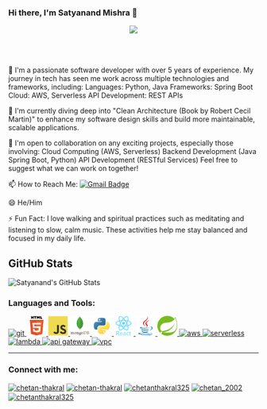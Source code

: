 ### Hi there, I'm Satyanand Mishra 👋 

<p align="center"><img src="https://i.pinimg.com/originals/aa/59/d1/aa59d139b93dde70ff207187c9f1d8bd.gif"></p>

<br>
<br>

👀 I'm a passionate software developer with over 5 years of experience. My journey in tech has seen me work across multiple technologies and frameworks, including:
    Languages: Python, Java
    Frameworks: Spring Boot
    Cloud: AWS, Serverless
    API Development: REST APIs

🌱 I'm currently diving deep into "Clean Architecture (Book by Robert Cecil Martin)" to enhance my software design skills and build more maintainable, scalable applications.

💞️ I'm open to collaboration on any exciting projects, especially those involving:
    Cloud Computing (AWS, Serverless)
    Backend Development (Java Spring Boot, Python)
    API Development (RESTful Services)
    Feel free to suggest what we can work on together!

📫 How to Reach Me: [![Gmail Badge](https://img.shields.io/badge/-Gmail-c14438?style=flat&logo=Gmail&logoColor=white&link=mailto:iamsatyanandmishra@gmail.com)](mailto:iamsatyanandmishra@gmail.com)

😄 He/Him

⚡ Fun Fact: I love walking and spiritual practices such as meditating and listening to slow, calm music. These activities help me stay balanced and focused in my daily life.

## GitHub Stats
![Satyanand's GitHub Stats](https://github-readme-stats.vercel.app/api?username=iamsatyanand&show_icons=true&theme=radical)

### Languages and Tools:

<p align="left"> 
    <a href="https://git-scm.com/" target="_blank"> <img src="https://www.vectorlogo.zone/logos/git-scm/git-scm-icon.svg" alt="git" width="40" height="40"/> </a>
    <a href="https://www.w3.org/html/" target="_blank"> <img src="https://raw.githubusercontent.com/devicons/devicon/master/icons/html5/html5-original-wordmark.svg" alt="html5" width="40" height="40"/> </a> 
    <a href="https://developer.mozilla.org/en-US/docs/Web/JavaScript" target="_blank"> <img src="https://raw.githubusercontent.com/devicons/devicon/master/icons/javascript/javascript-original.svg" alt="javascript" width="40" height="40"/> </a>
    <a href="https://www.mongodb.com/" target="_blank"> <img src="https://raw.githubusercontent.com/devicons/devicon/master/icons/mongodb/mongodb-original-wordmark.svg" alt="mongodb" width="40" height="40"/> </a>  
    <a href="https://www.python.org" target="_blank"> <img src="https://raw.githubusercontent.com/devicons/devicon/master/icons/python/python-original.svg" alt="python" width="40" height="40"/> </a> 
    <a href="https://reactjs.org/" target="_blank"> <img src="https://raw.githubusercontent.com/devicons/devicon/master/icons/react/react-original-wordmark.svg" alt="react" width="40" height="40"/> </a>

<a href="https://www.java.com" target="_blank">
  <img src="https://raw.githubusercontent.com/devicons/devicon/master/icons/java/java-original.svg" alt="java" width="40" height="40"/>
</a>
<a href="https://spring.io/projects/spring-boot" target="_blank">
  <img src="https://raw.githubusercontent.com/devicons/devicon/master/icons/spring/spring-original.svg" alt="springboot" width="40" height="40"/>
</a>
<a href="https://aws.amazon.com" target="_blank">
  <img src="https://upload.wikimedia.org/wikipedia/commons/9/93/Amazon_Web_Services_Logo.svg" alt="aws" width="40" height="40"/>
</a>
<a href="https://www.serverless.com" target="_blank">
  <img src="https://www.vectorlogo.zone/logos/serverless/serverless-icon.svg" alt="serverless" width="40" height="40"/>
</a>
<a href="https://aws.amazon.com/lambda/" target="_blank">
  <img src="https://icon.icepanel.io/AWS/svg/Compute/Lambda.svg" alt="lambda" width="40" height="40"/>
</a>
<a href="https://aws.amazon.com/api-gateway/" target="_blank">
  <img src="https://icon.icepanel.io/AWS/svg/App-Integration/API-Gateway.svg" alt="api gateway" width="40" height="40"/>
</a>
<a href="https://aws.amazon.com/vpc/" target="_blank">
  <img src="https://icon.icepanel.io/AWS/svg/Networking-Content-Delivery/Virtual-Private-Cloud.svg" alt="vpc" width="40" height="40"/>
</a>
</p>

---




<h3 align="left">Connect with me:</h3>
<p align="left">
<!-- <a href="[https://twitter.com/chetanthakral3](https://x.com/Satyanand65)" target="blank"><img align="center" src="https://raw.githubusercontent.com/rahuldkjain/github-profile-readme-generator/master/src/images/icons/Social/twitter.svg" alt="chetanthakral3" height="30" width="40" /></a> -->
<a href="https://www.linkedin.com/in/iamsatyanand/" target="blank"><img align="center" src="https://raw.githubusercontent.com/rahuldkjain/github-profile-readme-generator/master/src/images/icons/Social/linked-in-alt.svg" alt="chetan-thakral" height="30" width="40" /></a>
<a href="https://stackoverflow.com/users/26662400/iamsatyanand" target="blank"><img align="center" src="https://raw.githubusercontent.com/rahuldkjain/github-profile-readme-generator/master/src/images/icons/Social/stack-overflow.svg" alt="chetan-thakral" height="30" width="40" /></a>
<!-- <a href="https://instagram.com/iamsatyanand" target="blank"><img align="center" src="https://raw.githubusercontent.com/rahuldkjain/github-profile-readme-generator/master/src/images/icons/Social/instagram.svg" alt="chetan.thakral" height="30" width="40" /></a> -->
<!-- <a href="https://www.codechef.com/users/iamsatyanand" target="blank"><img align="center" src="https://cdn.jsdelivr.net/npm/simple-icons@3.1.0/icons/codechef.svg" alt="chetan_2002" height="30" width="40" /></a> -->
<a href="https://www.hackerrank.com/profile/IamSatyanand" target="blank"><img align="center" src="https://raw.githubusercontent.com/rahuldkjain/github-profile-readme-generator/master/src/images/icons/Social/hackerrank.svg" alt="chetanthakral325" height="30" width="40" /></a>
<!-- <a href="https://codeforces.com/profile/iamsatyanand" target="blank"><img align="center" src="https://cdn.jsdelivr.net/npm/simple-icons@3.0.1/icons/codeforces.svg" alt="chetan_2002" height="30" width="40" /></a> -->
<a href="https://www.leetcode.com/iamsatyanand/" target="blank"><img align="center" src="https://raw.githubusercontent.com/rahuldkjain/github-profile-readme-generator/master/src/images/icons/Social/leet-code.svg" alt="chetan_2002" height="30" width="40" /></a>
<a href="https://www.geeksforgeeks.org/user/satyanand/" target="blank"><img align="center" src="https://raw.githubusercontent.com/rahuldkjain/github-profile-readme-generator/master/src/images/icons/Social/geeks-for-geeks.svg" alt="chetanthakral325" height="30" width="40" /></a>
</p>


<!---
iamsatyanand/iamsatyanand is a ✨ special ✨ repository because its `README.md` (this file) appears on your GitHub profile.
You can click the Preview link to take a look at your changes.
--->
